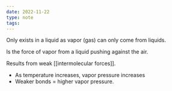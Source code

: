 ```yaml
---
date: 2022-11-22
type: note
tags:
---
```


Only exists in a liquid as vapor (gas) can only come from liquids.

Is the force of vapor from a liquid pushing against the air.

Results from weak [[intermolecular forces]].
- As temperature increases, vapor pressure increases
- Weaker bonds = higher vapor pressure.
